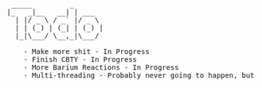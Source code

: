 <pre>

 _____         _       
|_   _|__   __| | ___  
  | |/ _ \ / _` |/ _ \ 
  | | (_) | (_| | (_) |
  |_|\___/ \__,_|\___/ 

	- Make more shit - In Progress
	- Finish CBTY - In Progress
	- More Barium Reactions - In Progress
	- Multi-threading - Probably never going to happen, but what the hell?

</pre>
